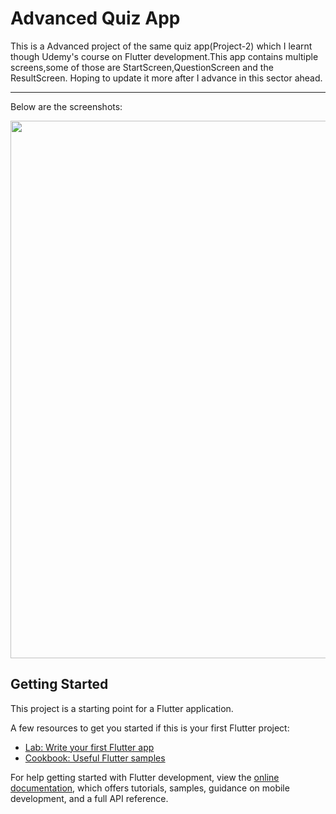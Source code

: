# Advanced Quiz App

This is a Advanced project of the same quiz app(Project-2) which I learnt though Udemy's course on Flutter development.This app contains multiple screens,some of those are StartScreen,QuestionScreen and the ResultScreen.
Hoping to update it more after I advance in this sector ahead.

<hr>

Below are the screenshots:

<img src="https://github.com/HorizonChaser12/Advanced_QuizApp/assets/78254378/80541a1b-4d03-4d62-9b27-2c7d28e40923" width="860" >

</hr>

## Getting Started

This project is a starting point for a Flutter application.

A few resources to get you started if this is your first Flutter project:

- [Lab: Write your first Flutter app](https://docs.flutter.dev/get-started/codelab)
- [Cookbook: Useful Flutter samples](https://docs.flutter.dev/cookbook)

For help getting started with Flutter development, view the
[online documentation](https://docs.flutter.dev/), which offers tutorials,
samples, guidance on mobile development, and a full API reference.
